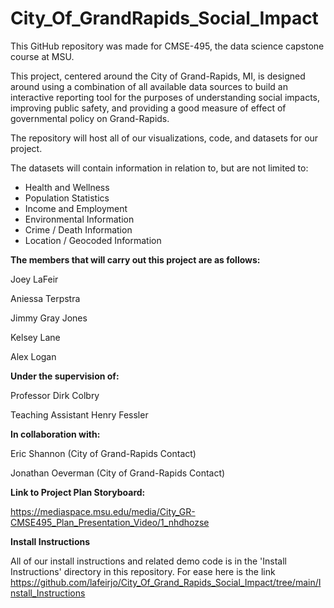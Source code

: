 # City_Of_GrandRapids_Social_Impact

This GitHub repository was made for CMSE-495, the data science capstone course at MSU. 

This project, centered around the City of Grand-Rapids, MI, is designed around using
a combination of all available data sources to build an interactive reporting tool
for the purposes of understanding social impacts, improving public safety, and
providing a good measure of effect of governmental policy on Grand-Rapids.

The repository will host all of our visualizations, code, and datasets for our project.

The datasets will contain information in relation to, but are not limited to:

- Health and Wellness
- Population Statistics
- Income and Employment
- Environmental Information
- Crime / Death Information
- Location / Geocoded Information

**The members that will carry out this project are as follows:**

Joey LaFeir

Aniessa Terpstra

Jimmy Gray Jones

Kelsey Lane

Alex Logan

**Under the supervision of:**

Professor Dirk Colbry

Teaching Assistant Henry Fessler

**In collaboration with:**

Eric Shannon (City of Grand-Rapids Contact)

Jonathan Oeverman (City of Grand-Rapids Contact)

**Link to Project Plan Storyboard:**

https://mediaspace.msu.edu/media/City_GR-CMSE495_Plan_Presentation_Video/1_nhdhozse

**Install Instructions**

All of our install instructions and related demo code is in the 'Install Instructions' directory in this repository. For ease here is the link https://github.com/lafeirjo/City_Of_Grand_Rapids_Social_Impact/tree/main/Install_Instructions


